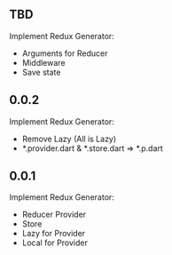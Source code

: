 ## TBD
Implement Redux Generator:
  * Arguments for Reducer
  * Middleware
  * Save state

## 0.0.2
Implement Redux Generator:
  * Remove Lazy (All is Lazy)
  * *.provider.dart & *.store.dart => *.p.dart

## 0.0.1
Implement Redux Generator:
  * Reducer Provider
  * Store
  * Lazy for Provider
  * Local for Provider